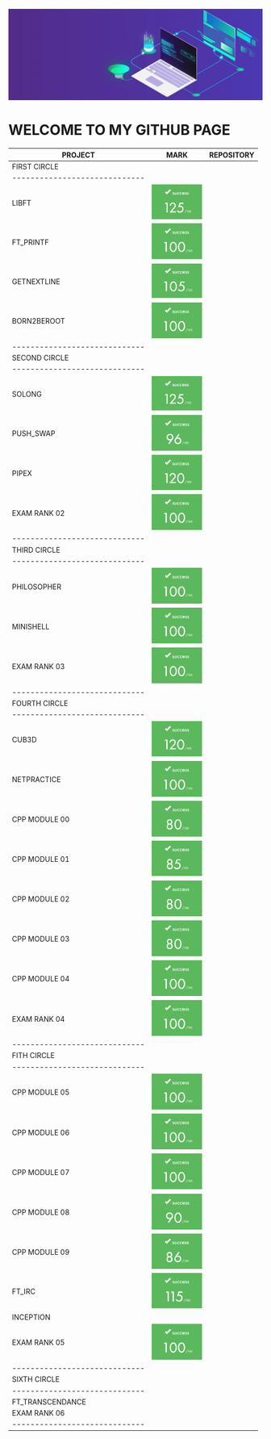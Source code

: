 ![banner](img/banner.gif)

# WELCOME TO MY GITHUB PAGE

| PROJECT | MARK | REPOSITORY |
|---------|------|------------|
|FIRST CIRCLE|
|-----------------------------|
|LIBFT|<img src="img/125.png" style="width:100px;">||
|FT_PRINTF|<img src="img/100.png" style="width:100px;">||
|GETNEXTLINE|<img src="img/105.png" style="width:100px;">||
|BORN2BEROOT|<img src="img/100.png" style="width:100px;">||
|-----------------------------|
|SECOND CIRCLE|
|-----------------------------|
|SOLONG|<img src="img/125.png" style="width:100px;">||
|PUSH_SWAP|<img src="img/96.png" style="width:100px;">||
|PIPEX|<img src="img/120.png" style="width:100px;">||
|EXAM RANK 02|<img src="img/100.png" style="width:100px;">||
|-----------------------------|
|THIRD CIRCLE|
|-----------------------------|
|PHILOSOPHER|<img src="img/100.png" style="width:100px;">||
|MINISHELL|<img src="img/100.png" style="width:100px;">||
|EXAM RANK 03|<img src="img/100.png" style="width:100px;">||
|-----------------------------|
|FOURTH CIRCLE|
|-----------------------------|
|CUB3D|<img src="img/120.png" style="width:100px;">||
|NETPRACTICE|<img src="img/100.png" style="width:100px;">||
|CPP MODULE 00|<img src="img/80.png" style="width:100px;">||
|CPP MODULE 01|<img src="img/85.png" style="width:100px;">||
|CPP MODULE 02|<img src="img/80.png" style="width:100px;">||
|CPP MODULE 03|<img src="img/80.png" style="width:100px;">||
|CPP MODULE 04|<img src="img/100.png" style="width:100px;">||
|EXAM RANK 04|<img src="img/100.png" style="width:100px;">||
|-----------------------------|
|FITH CIRCLE|
|-----------------------------|
|CPP MODULE 05|<img src="img/100.png" style="width:100px;">||
|CPP MODULE 06|<img src="img/100.png" style="width:100px;">||
|CPP MODULE 07|<img src="img/100.png" style="width:100px;">||
|CPP MODULE 08|<img src="img/90.png" style="width:100px;">||
|CPP MODULE 09|<img src="img/86.png" style="width:100px;">||
|FT_IRC|<img src="img/115.png" style="width:100px;">||
|INCEPTION|||
|EXAM RANK 05|<img src="img/100.png" style="width:100px;">||
|-----------------------------|
|SIXTH CIRCLE|
|-----------------------------|
|FT_TRANSCENDANCE|||
|EXAM RANK 06|||
|-----------------------------|